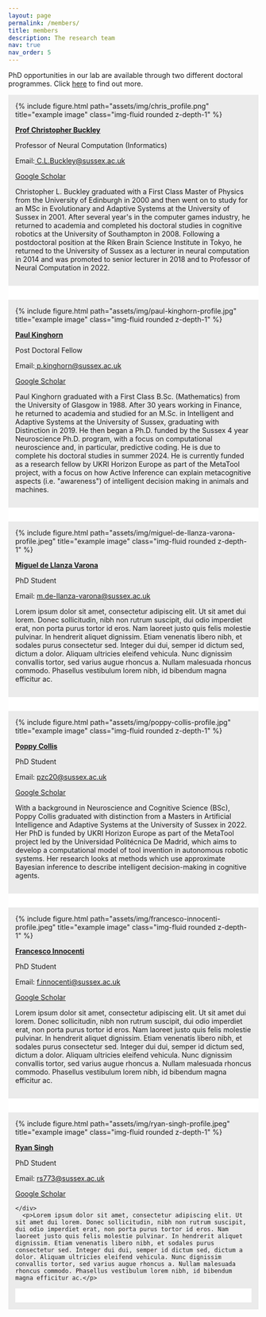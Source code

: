 ```yaml
---
layout: page
permalink: /members/
title: members
description: The research team
nav: true
nav_order: 5
---
```


PhD opportunities in our lab are available through two different doctoral programmes. Click <a href="https://www.sussex.ac.uk/ccnr/be_ai">here</a> to find out more.

<div style="background-color: #EBEBEB; padding: 1em;" class="row justify-content-sm-left">
    <div class="col-sm-4 mt-3 mt-md-0">
        {% include figure.html path="assets/img/chris_profile.png" title="example image" class="img-fluid rounded z-depth-1" %}
    </div>
    <div>
      <p><b><a href="https://profiles.sussex.ac.uk/p108674-christopher-buckley/about">Prof Christopher Buckley</a></b></p>
      <p>Professor of Neural Computation (Informatics)</p>
      <p>Email:<a href = "mailto:  C.L.Buckley@sussex.ac.uk"> C.L.Buckley@sussex.ac.uk</a></p>
      <p><a href="https://scholar.google.co.uk/citations?user=nWuZ0XcAAAAJ&hl=en">Google Scholar</a></p>
    </div>
    <p>Christopher L.  Buckley graduated with a First Class Master of Physics from the University of Edinburgh in 2000 and then went on to study for an MSc in Evolutionary and Adaptive Systems at the University of Sussex in 2001. After several year's in the computer games industry, he returned to academia and completed his doctoral studies in cognitive robotics at the University of Southampton in 2008.  Following a postdoctoral position at the Riken Brain Science Institute in Tokyo, he returned to the University of Sussex as a lecturer in neural computation in 2014 and was promoted to senior lecturer in 2018 and to Professor of Neural Computation in 2022.</p>
</div>

<div style="background-color: #FFF; padding: 1em;">
</div>

<div style="background-color: #EBEBEB; padding: 1em;" class="row justify-content-sm-left">
    <div class="col-sm-4 mt-3 mt-md-0">
        {% include figure.html path="assets/img/paul-kinghorn-profile.jpg" title="example image" class="img-fluid rounded z-depth-1" %}
    </div>
    <div>
      <p><b><a href="https://profiles.sussex.ac.uk/p108674-christopher-buckley/about">Paul Kinghorn</a></b></p>
      <p>Post Doctoral Fellow</p>
      <p>Email:<a href = "mailto:  p.kinghorn@sussex.ac.uk"> p.kinghorn@sussex.ac.uk</a></p>
      <p><a href="https://scholar.google.co.uk/citations?hl=en&user=j6KSdDcAAAAJ">Google Scholar</a></p>
    </div>
    <p>Paul Kinghorn graduated with a First Class B.Sc. (Mathematics) from the University of Glasgow in 1988.  After 30 years working in Finance, he returned to academia and studied for an M.Sc. in Intelligent and Adaptive Systems at the University of Sussex, graduating with Distinction in 2019.  He then began a Ph.D. funded by the Sussex 4 year Neuroscience Ph.D. program, with a focus on computational neuroscience and, in particular, predictive coding. He is due to complete his doctoral studies in summer 2024. He is currently funded as a research fellow by UKRI Horizon Europe as part of the MetaTool project, with a focus on how Active Inference can explain metacognitive aspects (i.e. "awareness") of intelligent decision making in animals and machines.</p>
</div>

<div style="background-color: #FFF; padding: 1em;">
</div>

<div style="background-color: #EBEBEB; padding: 1em;" class="row justify-content-sm-left">
    <div class="col-sm-4 mt-3 mt-md-0">
        {% include figure.html path="assets/img/miguel-de-llanza-varona-profile.jpeg" title="example image" class="img-fluid rounded z-depth-1" %}
    </div>
    <div>
      <p><b><a href="https://profiles.sussex.ac.uk/p108674-christopher-buckley/about">Miguel de Llanza Varona</a></b></p>
      <p>PhD Student</p>
      <p>Email: <a href = "mailto: m.de-llanza-varona@sussex.ac.uk"> m.de-llanza-varona@sussex.ac.uk</a></p>
    </div>
    <p>Lorem ipsum dolor sit amet, consectetur adipiscing elit. Ut sit amet dui lorem. Donec sollicitudin, nibh non rutrum suscipit, dui odio imperdiet erat, non porta purus tortor id eros. Nam laoreet justo quis felis molestie pulvinar. In hendrerit aliquet dignissim. Etiam venenatis libero nibh, et sodales purus consectetur sed. Integer dui dui, semper id dictum sed, dictum a dolor. Aliquam ultricies eleifend vehicula. Nunc dignissim convallis tortor, sed varius augue rhoncus a. Nullam malesuada rhoncus commodo. Phasellus vestibulum lorem nibh, id bibendum magna efficitur ac.</p>
</div>

<div style="background-color: #FFF; padding: 1em;">
</div>

<div style="background-color: #EBEBEB; padding: 1em;" class="row justify-content-sm-left">
    <div class="col-sm-4 mt-3 mt-md-0">
        {% include figure.html path="assets/img/poppy-collis-profile.jpg" title="example image" class="img-fluid rounded z-depth-1" %}
    </div>
    <div>
      <p><b><a href="https://profiles.sussex.ac.uk/p108674-christopher-buckley/about">Poppy Collis</a></b></p>
      <p>PhD Student</p>
      <p>Email: <a href = "mailto: pzc20@sussex.ac.uk"> pzc20@sussex.ac.uk</a></p>
      <p><a href="https://scholar.google.co.uk/citations?hl=en&user=mXPjaYYAAAAJ">Google Scholar</a></p>
    </div>
    <p>With a background in Neuroscience and Cognitive Science (BSc), Poppy Collis graduated with distinction from a Masters in Artificial Intelligence and Adaptive Systems at the University of Sussex in 2022. Her PhD is funded by UKRI Horizon Europe as part of the MetaTool project led by the Universidad Politécnica De Madrid, which aims to develop a computational model of tool invention in autonomous robotic systems. Her research looks at methods which use approximate Bayesian inference to describe intelligent decision-making in cognitive agents.</p>
</div>

<div style="background-color: #FFF; padding: 1em;">
</div>

<div style="background-color: #EBEBEB; padding: 1em;" class="row justify-content-sm-left">
    <div class="col-sm-4 mt-3 mt-md-0">
        {% include figure.html path="assets/img/francesco-innocenti-profile.jpeg" title="example image" class="img-fluid rounded z-depth-1" %}
    </div>
    <div>
      <p><b><a href="https://profiles.sussex.ac.uk/p108674-christopher-buckley/about">Francesco Innocenti</a></b></p>
      <p>PhD Student</p>
      <p>Email: <a href = "mailto: f.innocenti@sussex.ac.uk"> f.innocenti@sussex.ac.uk</a></p>
      <p><a href="https://scholar.google.co.uk/citations?hl=en&user=t6Sq56EAAAAJ">Google Scholar</a></p>
    </div>
      <p>Lorem ipsum dolor sit amet, consectetur adipiscing elit. Ut sit amet dui lorem. Donec sollicitudin, nibh non rutrum suscipit, dui odio imperdiet erat, non porta purus tortor id eros. Nam laoreet justo quis felis molestie pulvinar. In hendrerit aliquet dignissim. Etiam venenatis libero nibh, et sodales purus consectetur sed. Integer dui dui, semper id dictum sed, dictum a dolor. Aliquam ultricies eleifend vehicula. Nunc dignissim convallis tortor, sed varius augue rhoncus a. Nullam malesuada rhoncus commodo. Phasellus vestibulum lorem nibh, id bibendum magna efficitur ac.</p>
</div>

<div style="background-color: #FFF; padding: 1em;">
</div>

<div style="background-color: #EBEBEB; padding: 1em;" class="row justify-content-sm-left">
    <div class="col-sm-4 mt-3 mt-md-0">
        {% include figure.html path="assets/img/ryan-singh-profile.jpeg" title="example image" class="img-fluid rounded z-depth-1" %}
    </div>
    <div>
      <p><b><a href="https://profiles.sussex.ac.uk/p108674-christopher-buckley/about">Ryan Singh</a></b></p>
      <p>PhD Student</p>
      <p>Email: <a href = "mailto: rs773@sussex.ac.uk"> rs773@sussex.ac.uk</a></p>
      <p><a href="https://scholar.google.co.uk/citations?hl=en&user=Ukqus4oAAAAJ">Google Scholar</a></p>

    </div>
      <p>Lorem ipsum dolor sit amet, consectetur adipiscing elit. Ut sit amet dui lorem. Donec sollicitudin, nibh non rutrum suscipit, dui odio imperdiet erat, non porta purus tortor id eros. Nam laoreet justo quis felis molestie pulvinar. In hendrerit aliquet dignissim. Etiam venenatis libero nibh, et sodales purus consectetur sed. Integer dui dui, semper id dictum sed, dictum a dolor. Aliquam ultricies eleifend vehicula. Nunc dignissim convallis tortor, sed varius augue rhoncus a. Nullam malesuada rhoncus commodo. Phasellus vestibulum lorem nibh, id bibendum magna efficitur ac.</p>
</div>

<div style="background-color: #FFF; padding: 1em;">
</div>
